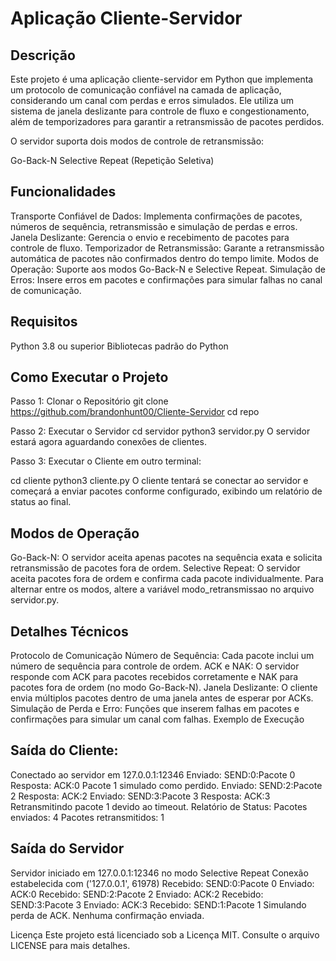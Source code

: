 # Aplicação Cliente-Servidor 
## Descrição
Este projeto é uma aplicação cliente-servidor em Python que implementa um protocolo de comunicação confiável na camada de aplicação, considerando um canal com perdas e erros simulados. Ele utiliza um sistema de janela deslizante para controle de fluxo e congestionamento, além de temporizadores para garantir a retransmissão de pacotes perdidos.

O servidor suporta dois modos de controle de retransmissão:

Go-Back-N
Selective Repeat (Repetição Seletiva)

## Funcionalidades
Transporte Confiável de Dados: Implementa confirmações de pacotes, números de sequência, retransmissão e simulação de perdas e erros.
Janela Deslizante: Gerencia o envio e recebimento de pacotes para controle de fluxo.
Temporizador de Retransmissão: Garante a retransmissão automática de pacotes não confirmados dentro do tempo limite.
Modos de Operação: Suporte aos modos Go-Back-N e Selective Repeat.
Simulação de Erros: Insere erros em pacotes e confirmações para simular falhas no canal de comunicação.

## Requisitos
Python 3.8 ou superior
Bibliotecas padrão do Python

## Como Executar o Projeto
Passo 1: Clonar o Repositório
git clone https://github.com/brandonhunt00/Cliente-Servidor
cd repo

Passo 2: Executar o Servidor
cd servidor
python3 servidor.py
O servidor estará agora aguardando conexões de clientes.

Passo 3: Executar o Cliente em outro terminal:

cd cliente
python3 cliente.py
O cliente tentará se conectar ao servidor e começará a enviar pacotes conforme configurado, exibindo um relatório de status ao final.

## Modos de Operação
Go-Back-N: O servidor aceita apenas pacotes na sequência exata e solicita retransmissão de pacotes fora de ordem.
Selective Repeat: O servidor aceita pacotes fora de ordem e confirma cada pacote individualmente.
Para alternar entre os modos, altere a variável modo_retransmissao no arquivo servidor.py.

## Detalhes Técnicos
Protocolo de Comunicação
Número de Sequência: Cada pacote inclui um número de sequência para controle de ordem.
ACK e NAK: O servidor responde com ACK para pacotes recebidos corretamente e NAK para pacotes fora de ordem (no modo Go-Back-N).
Janela Deslizante: O cliente envia múltiplos pacotes dentro de uma janela antes de esperar por ACKs.
Simulação de Perda e Erro: Funções que inserem falhas em pacotes e confirmações para simular um canal com falhas.
Exemplo de Execução

## Saída do Cliente:
Conectado ao servidor em 127.0.0.1:12346
Enviado: SEND:0:Pacote 0
Resposta: ACK:0
Pacote 1 simulado como perdido.
Enviado: SEND:2:Pacote 2
Resposta: ACK:2
Enviado: SEND:3:Pacote 3
Resposta: ACK:3
Retransmitindo pacote 1 devido ao timeout.
Relatório de Status:
Pacotes enviados: 4
Pacotes retransmitidos: 1

## Saída do Servidor
Servidor iniciado em 127.0.0.1:12346 no modo Selective Repeat
Conexão estabelecida com ('127.0.0.1', 61978)
Recebido: SEND:0:Pacote 0
Enviado: ACK:0
Recebido: SEND:2:Pacote 2
Enviado: ACK:2
Recebido: SEND:3:Pacote 3
Enviado: ACK:3
Recebido: SEND:1:Pacote 1
Simulando perda de ACK. Nenhuma confirmação enviada.

Licença
Este projeto está licenciado sob a Licença MIT. Consulte o arquivo LICENSE para mais detalhes.
